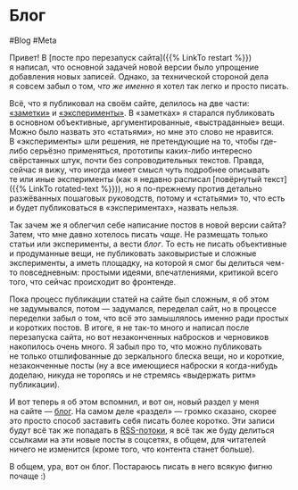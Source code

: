 # Блог

#Blog #Meta

Привет! В [посте про перезапуск сайта]({{% LinkTo restart %}}) я написал, что основной задачей новой версии было упрощение добавления новых записей. Однако, за технической стороной дела я совсем забыл о том, _что же именно_ я хотел так легко и просто писать.

Всё, что я публиковал на своём сайте, делилось на две части: [«заметки»](/issues/) и [«эксперименты»](/fun/). В «заметках» я старался публиковать в основном объективные, аргументированные, «выстраданные» вещи. Можно было назвать это «статьями», но мне это слово не нравится. В «эксперименты» шли решения, не претендующие на то, чтобы где-либо серьёзно применяться, прототипы каких-либо интересно свёрстанных штук, почти без сопроводительных текстов. Правда, сейчас я вижу, что иногда имеет смысл чуть подробнее описывать те или иные эксперименты (как я недавно расписал [повёрнутый текст]({{% LinkTo rotated-text %}})), но я по-прежнему против детально разжёванных пошаговых руководств, потому и «статьями» то, что есть и будет публиковаться в «экспериментах», назвать нельзя.

Так зачем же я облегчил себе написание постов в новой версии сайта? Затем, что мне давно хотелось писать _чаще_. Не размещать только статьи или эксперименты, а вести _блог_. То есть не писать объективные и продуманные вещи, не публиковать заковыристые и сложные эксперименты, а иметь площадку, на которой я смог бы делиться чем-то повседневным: простыми идеями, впечатлениями, критикой всего того, что сейчас происходит во фронтенде.

Пока процесс публикации статей на сайте был сложным, я об этом не задумывался, потом — задумался, переделал сайт, но в процессе переделки забыл о том, что всё это замышлялось именно ради простых и коротких постов. В итоге, я не так-то много и написал после перезапуска сайта, но вот незаконченных набросков и черновиков накопилось очень много. Я забыл про то, что можно публиковать не только отшлифованные до зеркального блеска вещи, но и короткие, незаконченные посты (ну а все имеющиеся наброски я когда-нибудь доделаю, никуда не торопясь и не стремясь «выдержать ритм» публикации).

И вот теперь я об этом вспомнил, и вот он, новый раздел у меня на сайте — [блог](/blog/). На самом деле «раздел» — громко сказано, скорее это просто способ заставить себя писать более коротко. Эти записи будут всё так же попадать в [RSS-потоки](http://feeds.feedburner.com/kizu "На самом деле там Atom, конечно, но какой другой термин тут использовать?"), я всё так же буду делиться ссылками на эти новые посты в соцсетях, в общем, для читателей ничего не изменится (кроме того, что контента станет больше).

В общем, ура, вот он блог. Постараюсь писать в него всякую фигню почаще :)

